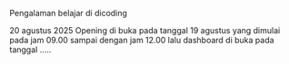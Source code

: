 Pengalaman belajar di dicoding

20 agustus 2025
Opening di buka pada tanggal 19 agustus yang dimulai pada jam 09.00 sampai dengan jam 12.00
lalu dashboard di buka pada tanggal .....
